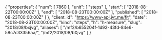 {
  "properties": {
    "num": [
      7860
    ],
    "unit": [
      "steps"
    ],
    "start": [
      "2018-08-22T00:00:00Z"
    ],
    "end": [
      "2018-08-23T00:00:00Z"
    ],
    "published": [
      "2018-08-23T00:00:00Z"
    ]
  },
  "client_id": "https://www-api.jvt.me/fit",
  "date": "2018-08-23T00:00:00Z",
  "kind": "steps",
  "h": "h-measure",
  "slug": "2018/08/bxjvg",
  "aliases": [
    "/mf2/b655204f-1d92-43fd-84e6-58c7c33356aa/",
    "/mf2/2018/08/bXjvg"
  ]
}
